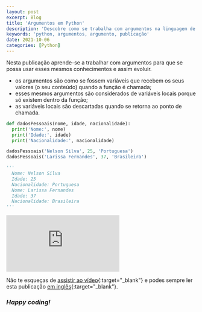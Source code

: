 ```yaml
---
layout: post
excerpt: Blog
title: 'Argumentos em Python'
description: 'Descobre como se trabalha com argumentos na linguagem de programação Python. Obtém respostas às tuas dúvidas com a teoria e os exemplos apresentados.'
keywords: 'python, argumentos, argumento, publicação'
date: 2021-10-06
categories: [Python]
---
```


Nesta publicação aprende-se a trabalhar com argumentos para que se possa usar esses mesmos conhecimentos e assim evoluir.

- os argumentos são como se fossem variáveis que recebem os seus valores (o seu conteúdo) quando a função é chamada;
- esses mesmos argumentos são considerados de variáveis locais porque só existem dentro da função;
- as variáveis locais são descartadas quando se retorna ao ponto de chamada.

```python
def dadosPessoais(nome, idade, nacionalidade):
  print('Nome:', nome)
  print('Idade:', idade)
  print('Nacionalidade:', nacionalidade)

dadosPessoais('Nelson Silva', 25, 'Portuguesa')
dadosPessoais('Larissa Fernandes', 37, 'Brasileira')

'''
  Nome: Nelson Silva
  Idade: 25
  Nacionalidade: Portuguesa
  Nome: Larissa Fernandes
  Idade: 37
  Nacionalidade: Brasileira
'''
```

<div class="video-container">
  <iframe src="https://www.youtube.com/embed/rYJermgsgKk" frameborder="0" allowfullscreen></iframe>
</div>

Não te esqueças de [assistir ao vídeo](https://youtu.be/rYJermgsgKk){:target="\_blank"} e podes sempre ler esta publicação [em inglês](https://nelsonsilvadev.com/blog/arguments-in-python/){:target="\_blank"}.

### _Happy coding!_
